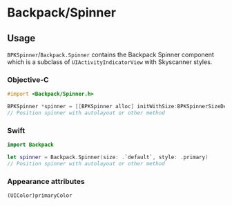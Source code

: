 # Backpack/Spinner

## Usage

`BPKSpinner`/`Backpack.Spinner` contains the Backpack Spinner component which is a subclass of `UIActivityIndicatorView` with Skyscanner styles.

### Objective-C

```objective-c
#import <Backpack/Spinner.h>

BPKSpinner *spinner = [[BPKSpinner alloc] initWithSize:BPKSpinnerSizeDefault style:BPKSpinnerStylePrimary];
// Position spinner with autolayout or other method
```

### Swift

```swift
import Backpack

let spinner = Backpack.Spinner(size: .`default`, style: .primary)
// Position spinner with autolayout or other method
```

### Appearance attributes
`(UIColor)primaryColor`

